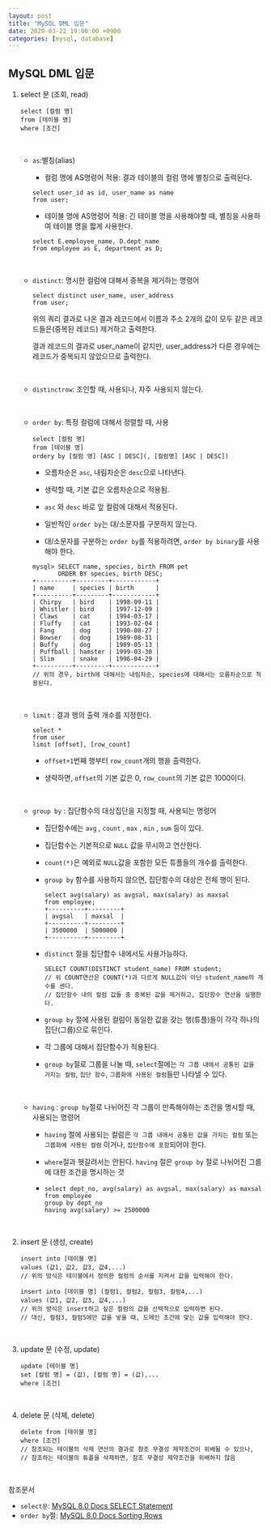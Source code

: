 ```yaml
---
layout: post
title: "MySQL DML 입문"
date: 2020-03-22 19:00:00 +0900
categories: [mysql, database]
---
```




## MySQL DML 입문

1. select 문 (조회, read)

   ```mysql
   select [컬럼 명]
   from [테이블 명]
   where [조건]
   ```

   <br>

   - `as`:별칭(alias)

     - 컬럼 명에 AS명령어 적용: 결과 테이블의 컬럼 명에 별칭으로 출력된다. 

     ```mysql
     select user_id as id, user_name as name
     from user;
     ```

     - 테이블 명에 AS명령어 적용: 긴 테이블 명을 사용해야할 때, 별칭을 사용하여 테이블 명을 짧게 사용한다.

     ```mysql
     select E.employee_name, D.dept_name
     from employee as E, department as D;
     ```

     <br>

   - `distinct`: 명시한 컬럼에 대해서 중복을 제거하는 명령어

     ```mysql
     select distinct user_name, user_address
     from user;
     ```

     위의 쿼리 결과로 나온 결과 레코드에서 이름과 주소 2개의 값이 모두 같은 레코드들은(중복된 레코드) 제거하고 출력한다.

     결과 레코드의 결과로 user_name이 같지만, user_address가 다른 경우에는 레코드가 중복되지 않았으므로 출력한다.

     <br>

   - `distinctrow`: 조인할 때, 사용되나, 자주 사용되지 않는다.

     <br>

   - `order by`: 특정 컬럼에 대해서 정렬할 때, 사용

     ```mysql
     select [컬럼 명]
     from [테이블 명]
     ordery by [컬럼 명] [ASC | DESC](, [컬럼명] [ASC | DESC])
     ```

     - 오름차순은 `asc`, 내림차순은 `desc`으로 나타낸다.

     - 생략할 때, 기본 값은 오름차순으로 적용됨.

     - `asc` 와 `desc` 바로 앞 컬럼에 대해서 적용된다.
     - 일반적인 `order by`는 대/소문자를 구분하지 않는다.
     - 대/소문자를 구분하는 `order by`를 적용하려면, `order by binary`를 사용해야 한다.

     ```mysql
     mysql> SELECT name, species, birth FROM pet
            ORDER BY species, birth DESC;
     +----------+---------+------------+
     | name     | species | birth      |
     +----------+---------+------------+
     | Chirpy   | bird    | 1998-09-11 |
     | Whistler | bird    | 1997-12-09 |
     | Claws    | cat     | 1994-03-17 |
     | Fluffy   | cat     | 1993-02-04 |
     | Fang     | dog     | 1990-08-27 |
     | Bowser   | dog     | 1989-08-31 |
     | Buffy    | dog     | 1989-05-13 |
     | Puffball | hamster | 1999-03-30 |
     | Slim     | snake   | 1996-04-29 |
     +----------+---------+------------+
     // 위의 경우, birth에 대해서는 내림차순, species에 대해서는 오름차순으로 적용된다.
     ```

     <br>

   - `limit` : 결과 행의 출력 개수를 지정한다.

     ```mysql
     select *
     from user
     limit [offset], [row_count]
     ```

     - `offset+1`번째 행부터 `row_count`개의 행을 출력한다.

     - 생략하면, `offset`의 기본 값은 0, `row_count`의 기본 값은 1000이다.

       <br>

   - `group by` : 집단함수의 대상집단을 지정할 때, 사용되는 명령어

     - 집단함수에는 `avg` , `count` , `max` , `min` , `sum` 등이 있다.

     - 집단함수는 기본적으로 `NULL` 값을 무시하고 연산한다.

     - `count(*)`은 예외로 `NULL`값을 포함한 모든 튜플들의 개수를 출력한다.

     - `group by` 함수를 사용하지 않으면, 집단함수의 대상은 전체 행이 된다.

       ```mysql
       select avg(salary) as avgsal, max(salary) as maxsal
       from employee;
       +----------+---------+
       | avgsal   | maxsal  |
       +----------+---------+
       | 3500000  | 5000000 |
       +----------+---------+
       ```

     - `distinct` 절을 집단함수 내에서도 사용가능하다.

       ```mysql
       SELECT COUNT(DISTINCT student_name) FROM student;
       // 위 COUNT연산은 COUNT(*)과 다르게 NULL값이 아닌 student_name의 개수를 센다.
       // 집단함수 내의 컬럼 값들 중 중복된 값을 제거하고, 집단함수 연산을 실행한다.
       ```

       

     - `group by` 절에 사용된 컬럼이 동일한 값을 갖는 행(튜플)들이 각각 하나의 집단(그룹)으로 묶인다.

     - 각 그룹에 대해서 집단함수가 적용된다.

     - `group by`절로 그룹을 나눌 때, `select`절에는 `각 그룹 내에서 공통된 값을 가지는 컬럼`, `집단 함수`, `그룹화에 사용된 컬럼`들만 나타낼 수 있다.

       <br>

   - `having` : `group by`절로 나뉘어진 각 그룹이 만족해야하는 조건을 명시할 때, 사용되는 명령어

     - `having` 절에 사용되는 컬럼은 `각 그룹 내에서 공통된 값을 가지는 컬럼` 또는 `그룹화에 사용된 컬럼` 이거나, `집단함수에 포함`되어야 한다.

     - `where`절과 헷갈려서는 안된다. `having` 절은 `group by` 절로 나뉘어진 그룹에 대한 조건을 명시하는 것

     - ```mysql
       select dept_no, avg(salary) as avgsal, max(salary) as maxsal
       from employee
       group by dept_no
       having avg(salary) >= 2500000
       ```

       <br>

2. insert 문 (생성, create)

   ```mysql
   insert into [테이블 명]
   values (값1, 값2, 값3, 값4,...)
   // 위의 방식은 테이블에서 정의한 컬럼의 순서를 지켜서 값을 입력해야 한다.
   
   insert into [테이블 명] (컬럼1, 컬럼2, 컬럼3, 컬럼4,...)
   values (값1, 값2, 값3, 값4,...)
   // 위의 방식은 insert하고 싶은 컬럼의 값을 선택적으로 입력하면 된다.
   // 대신, 컬럼3, 컬럼5에만 값을 넣을 때, 도메인 조건에 맞는 값을 입력해야 한다.
   ```

   <br>

3. update 문 (수정, update)

   ```mysql
   update [테이블 명]
   set [컬럼 명] = (값), [컬럼 명] = (값),...
   where [조건]
   ```

   <br>

4. delete 문 (삭제, delete)

   ```mysql
   delete from [테이블 명]
   where [조건]
   // 참조되는 테이블의 삭제 연산의 결과로 참조 무결성 제약조건이 위배될 수 있으나,
   // 참조하는 테이블의 튜플을 삭제하면, 참조 무결성 제약조건을 위배하지 않음
   ```

   <br>

참조문서

- `select문`: [MySQL 8.0 Docs SELECT Statement](https://dev.mysql.com/doc/refman/8.0/en/select.html)
- `order by`절: [MySQL 8.0 Docs Sorting Rows](https://dev.mysql.com/doc/refman/8.0/en/sorting-rows.html)

